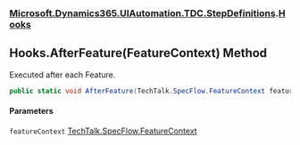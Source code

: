 ### [Microsoft.Dynamics365.UIAutomation.TDC.StepDefinitions](Microsoft.Dynamics365.UIAutomation.TDC.StepDefinitions.md 'Microsoft.Dynamics365.UIAutomation.TDC.StepDefinitions').[Hooks](Hooks.md 'Microsoft.Dynamics365.UIAutomation.TDC.StepDefinitions.Hooks')

## Hooks.AfterFeature(FeatureContext) Method

Executed after each Feature.

```csharp
public static void AfterFeature(TechTalk.SpecFlow.FeatureContext featureContext);
```
#### Parameters

<a name='Microsoft.Dynamics365.UIAutomation.TDC.StepDefinitions.Hooks.AfterFeature(TechTalk.SpecFlow.FeatureContext).featureContext'></a>

`featureContext` [TechTalk.SpecFlow.FeatureContext](https://docs.microsoft.com/en-us/dotnet/api/TechTalk.SpecFlow.FeatureContext 'TechTalk.SpecFlow.FeatureContext')